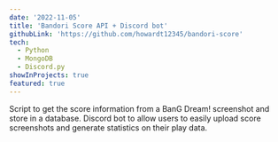 ```yaml
---
date: '2022-11-05'
title: 'Bandori Score API + Discord bot'
githubLink: 'https://github.com/howardt12345/bandori-score'
tech:
  - Python
  - MongoDB
  - Discord.py
showInProjects: true
featured: true
---
```


Script to get the score information from a BanG Dream! screenshot and store in a database. Discord bot to allow users to easily upload score screenshots and generate statistics on their play data.